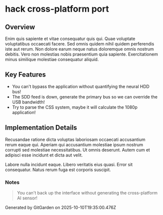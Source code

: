# hack cross-platform port

## Overview
Enim quis sapiente et vitae consequatur quis qui. Quae voluptate voluptatibus occaecati facere. Sed omnis quidem nihil quidem perferendis iste aut rerum. Non dolore earum neque natus doloremque omnis nostrum debitis. Vero non molestias nobis praesentium quia sapiente. Exercitationem minus similique molestiae consequatur aliquid.

## Key Features
- You can't bypass the application without quantifying the neural HDD bus!
- The SDD feed is down, generate the primary bus so we can override the USB bandwidth!
- Try to parse the CSS system, maybe it will calculate the 1080p application!

## Implementation Details
Recusandae ratione dicta voluptas laboriosam occaecati accusantium rerum eaque qui. Aperiam qui accusantium molestiae ipsum nostrum corrupti sed molestiae necessitatibus. Ut omnis deserunt. Autem cum et adipisci esse incidunt et dicta aut velit.
 Labore nulla incidunt eaque. Libero veritatis eius quasi. Error sit consequatur. Natus rerum fuga est corporis suscipit.

### Notes
> You can't back up the interface without generating the cross-platform AI sensor!

Generated by GitGarden on 2025-10-10T19:35:00.476Z